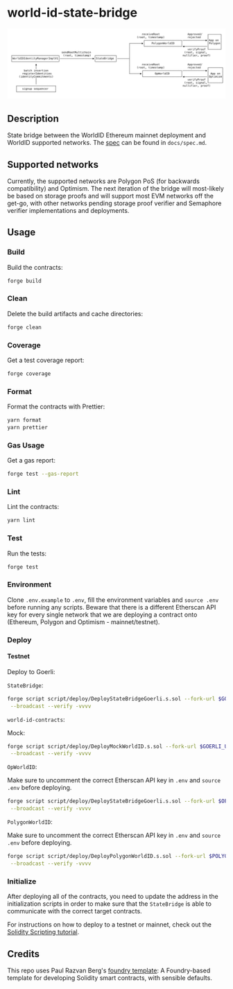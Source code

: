 # world-id-state-bridge

![spec](./docs/state-bridge.svg)

## Description


State bridge between the WorldID Ethereum mainnet deployment and WorldID supported networks. The [spec](./docs/spec.md) can be found in `docs/spec.md`.

## Supported networks

Currently, the supported networks are Polygon PoS (for backwards compatibility) and Optimism. The next iteration of the bridge will most-likely be based on storage proofs and will support most EVM networks off the get-go, with other networks pending storage proof verifier and Semaphore verifier implementations and deployments.

## Usage

### Build

Build the contracts:

```sh
forge build
```

### Clean

Delete the build artifacts and cache directories:

```sh
forge clean
```

### Coverage

Get a test coverage report:

```sh
forge coverage
```

### Format

Format the contracts with Prettier:

```sh
yarn format
yarn prettier
```

### Gas Usage

Get a gas report:

```sh
forge test --gas-report
```

### Lint

Lint the contracts:

```sh
yarn lint
```

### Test

Run the tests:

```sh
forge test
```

### Environment

Clone `.env.example` to `.env`, fill the environment variables and `source .env` before running any scripts. Beware that there is a different
Etherscan API key for every single network that we are deploying a contract onto (Ethereum, Polygon and Optimism - mainnet/testnet).

### Deploy

#### Testnet

Deploy to Goerli:

`StateBridge`:

```sh
forge script script/deploy/DeployStateBridgeGoerli.s.sol --fork-url $GOERLI_URL \
 --broadcast --verify -vvvv
```

`world-id-contracts`:

Mock:

```sh
forge script script/deploy/DeployMockWorldID.s.sol --fork-url $GOERLI_URL \
 --broadcast --verify -vvvv
```

`OpWorldID`:

Make sure to uncomment the correct Etherscan API key in `.env` and `source .env` before deploying.

```sh
forge script script/deploy/DeployStateBridgeGoerli.s.sol --fork-url $OP_GOERLI_URL \
 --broadcast --verify -vvvv
```

`PolygonWorldID`:

Make sure to uncomment the correct Etherscan API key in `.env` and `source .env` before deploying.

```sh
forge script script/deploy/DeployPolygonWorldID.s.sol --fork-url $POLYGON_MUMBAI_URL \
 --broadcast --verify -vvvv
```

### Initialize

After deploying all of the contracts, you need to update the address in the initialization scripts in order to make sure that the `StateBridge` is able to communicate with the correct target contracts.

For instructions on how to deploy to a testnet or mainnet, check out the
[Solidity Scripting tutorial](https://book.getfoundry.sh/tutorials/solidity-scripting.html).

## Credits

This repo uses Paul Razvan Berg's [foundry template](https://github.com/paulrberg/foundry-template/): A Foundry-based template for developing Solidity smart contracts, with sensible defaults.
